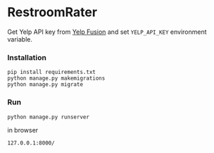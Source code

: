 # RestroomRater

Get Yelp API key from [Yelp Fusion](https://www.yelp.com/fusion) and set ```YELP_API_KEY``` environment variable.

### Installation
```
pip install requirements.txt
python manage.py makemigrations
python manage.py migrate
```

### Run
```
python manage.py runserver
```

in browser
```
127.0.0.1:8000/
```
